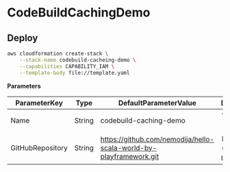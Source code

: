 # CodeBuildCachingDemo

## Deploy

```sh
aws cloudformation create-stack \
    --stack-name codebuild-cacheing-demo \
    --capabilities CAPABILITY_IAM \
    --template-body file://template.yaml
```

**Parameters**

|ParameterKey|Type|DefaultParameterValue|Description|
|--|--|--|--|
|Name|String|codebuild-caching-demo|プロジェクト名|
|GitHubRepository|String|https://github.com/nemodija/hello-scala-world-by-playframework.git|ビルド対象リポジトリURL|
